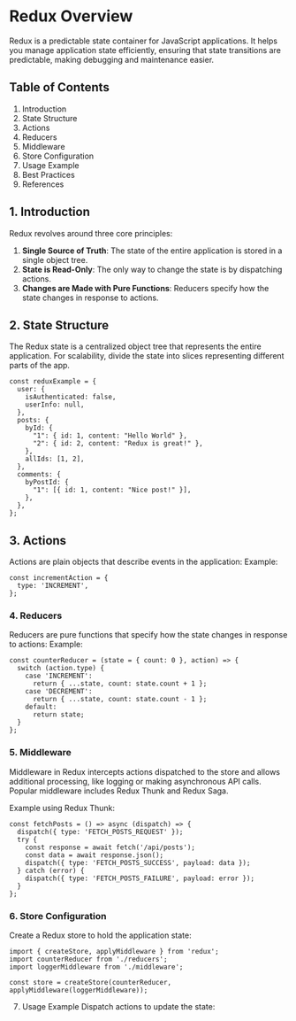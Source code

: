 # Redux Overview

Redux is a predictable state container for JavaScript applications. It helps you manage application state efficiently, ensuring that state transitions are predictable, making debugging and maintenance easier.

## Table of Contents

1. Introduction  
2. State Structure  
3. Actions  
4. Reducers  
5. Middleware  
6. Store Configuration  
7. Usage Example  
8. Best Practices  
9. References  

## 1. Introduction

Redux revolves around three core principles:  

1. **Single Source of Truth**: The state of the entire application is stored in a single object tree.  
2. **State is Read-Only**: The only way to change the state is by dispatching actions.  
3. **Changes are Made with Pure Functions**: Reducers specify how the state changes in response to actions.  

## 2. State Structure

The Redux state is a centralized object tree that represents the entire application. For scalability, divide the state into slices representing different parts of the app.  

```
const reduxExample = {
  user: {
    isAuthenticated: false,
    userInfo: null,
  },
  posts: {
    byId: {
      "1": { id: 1, content: "Hello World" },
      "2": { id: 2, content: "Redux is great!" },
    },
    allIds: [1, 2],
  },
  comments: {
    byPostId: {
      "1": [{ id: 1, content: "Nice post!" }],
    },
  },
};
```
## 3. Actions
Actions are plain objects that describe events in the application:
Example:
```
const incrementAction = {
  type: 'INCREMENT',
};
```
### 4. Reducers
Reducers are pure functions that specify how the state changes in response to actions:
Example:
```
const counterReducer = (state = { count: 0 }, action) => {
  switch (action.type) {
    case 'INCREMENT':
      return { ...state, count: state.count + 1 };
    case 'DECREMENT':
      return { ...state, count: state.count - 1 };
    default:
      return state;
  }
};
```
### 5. Middleware
Middleware in Redux intercepts actions dispatched to the store and allows additional processing, like logging or making asynchronous API calls. Popular middleware includes Redux Thunk and Redux Saga.

Example using Redux Thunk:
```
const fetchPosts = () => async (dispatch) => {
  dispatch({ type: 'FETCH_POSTS_REQUEST' });
  try {
    const response = await fetch('/api/posts');
    const data = await response.json();
    dispatch({ type: 'FETCH_POSTS_SUCCESS', payload: data });
  } catch (error) {
    dispatch({ type: 'FETCH_POSTS_FAILURE', payload: error });
  }
};
```
### 6. Store Configuration
Create a Redux store to hold the application state:

```
import { createStore, applyMiddleware } from 'redux';
import counterReducer from './reducers';
import loggerMiddleware from './middleware';

const store = createStore(counterReducer, applyMiddleware(loggerMiddleware));
```
7. Usage Example
Dispatch actions to update the state:
